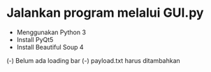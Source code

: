 
# Jalankan program melalui GUI.py

- Menggunakan Python 3
- Install PyQt5
- Install Beautiful Soup 4


(-) Belum ada loading bar
(-) payload.txt harus ditambahkan

